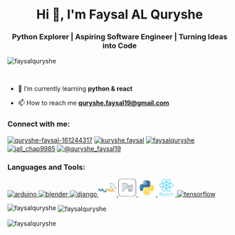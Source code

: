 <h1 align="center">Hi 👋, I'm Faysal AL Quryshe</h1>
<h3 align="center">Python Explorer | Aspiring Software Engineer | Turning Ideas into Code</h3>

<p align="left"> <img src="https://komarev.com/ghpvc/?username=faysalquryshe&label=Profile%20views&color=0e75b6&style=flat" alt="faysalquryshe" /> </p>

<p align="left"> <a href="https://twitter.com/" target="blank"><img src="https://img.shields.io/twitter/follow/?logo=twitter&style=for-the-badge" alt="" /></a> </p>

- 🌱 I’m currently learning **python & react**

- 📫 How to reach me **quryshe.faysal19@gmail.com**

<h3 align="left">Connect with me:</h3>
<p align="left">
<a href="https://linkedin.com/in/quryshe-faysal-161244317" target="blank"><img align="center" src="https://raw.githubusercontent.com/rahuldkjain/github-profile-readme-generator/master/src/images/icons/Social/linked-in-alt.svg" alt="quryshe-faysal-161244317" height="30" width="40" /></a>
<a href="https://fb.com/kuryshe.faysal" target="blank"><img align="center" src="https://raw.githubusercontent.com/rahuldkjain/github-profile-readme-generator/master/src/images/icons/Social/facebook.svg" alt="kuryshe.faysal" height="30" width="40" /></a>
<a href="https://instagram.com/faysalquryshe" target="blank"><img align="center" src="https://raw.githubusercontent.com/rahuldkjain/github-profile-readme-generator/master/src/images/icons/Social/instagram.svg" alt="faysalquryshe" height="30" width="40" /></a>
<a href="https://www.youtube.com/c/jall_chap9985" target="blank"><img align="center" src="https://raw.githubusercontent.com/rahuldkjain/github-profile-readme-generator/master/src/images/icons/Social/youtube.svg" alt="jall_chap9985" height="30" width="40" /></a>
<a href="https://www.hackerearth.com/@quryshe_faysal19" target="blank"><img align="center" src="https://raw.githubusercontent.com/rahuldkjain/github-profile-readme-generator/master/src/images/icons/Social/hackerearth.svg" alt="@quryshe_faysal19" height="30" width="40" /></a>
</p>

<h3 align="left">Languages and Tools:</h3>
<p align="left"> <a href="https://www.arduino.cc/" target="_blank" rel="noreferrer"> <img src="https://cdn.worldvectorlogo.com/logos/arduino-1.svg" alt="arduino" width="40" height="40"/> </a> <a href="https://www.blender.org/" target="_blank" rel="noreferrer"> <img src="https://download.blender.org/branding/community/blender_community_badge_white.svg" alt="blender" width="40" height="40"/> </a> <a href="https://www.djangoproject.com/" target="_blank" rel="noreferrer"> <img src="https://cdn.worldvectorlogo.com/logos/django.svg" alt="django" width="40" height="40"/> </a> <a href="https://www.mysql.com/" target="_blank" rel="noreferrer"> <img src="https://raw.githubusercontent.com/devicons/devicon/master/icons/mysql/mysql-original-wordmark.svg" alt="mysql" width="40" height="40"/> </a> <a href="https://www.photoshop.com/en" target="_blank" rel="noreferrer"> <img src="https://raw.githubusercontent.com/devicons/devicon/master/icons/photoshop/photoshop-line.svg" alt="photoshop" width="40" height="40"/> </a> <a href="https://www.python.org" target="_blank" rel="noreferrer"> <img src="https://raw.githubusercontent.com/devicons/devicon/master/icons/python/python-original.svg" alt="python" width="40" height="40"/> </a> <a href="https://reactjs.org/" target="_blank" rel="noreferrer"> <img src="https://raw.githubusercontent.com/devicons/devicon/master/icons/react/react-original-wordmark.svg" alt="react" width="40" height="40"/> </a> <a href="https://www.tensorflow.org" target="_blank" rel="noreferrer"> <img src="https://www.vectorlogo.zone/logos/tensorflow/tensorflow-icon.svg" alt="tensorflow" width="40" height="40"/> </a> </p>

<p><img align="left" src="https://github-readme-stats.vercel.app/api/top-langs?username=faysalquryshe&show_icons=true&locale=en&layout=compact" alt="faysalquryshe" /></p>

<p>&nbsp;<img align="center" src="https://github-readme-stats.vercel.app/api?username=faysalquryshe&show_icons=true&locale=en" alt="faysalquryshe" /></p>

<p><img align="center" src="https://github-readme-streak-stats.herokuapp.com/?user=faysalquryshe&" alt="faysalquryshe" /></p>

